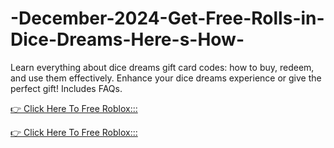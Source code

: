 # -December-2024-Get-Free-Rolls-in-Dice-Dreams-Here-s-How-



Learn everything about dice dreams gift card codes: how to buy, redeem, and use them effectively. Enhance your dice dreams  experience or give the perfect gift! Includes FAQs.

[👉 Click Here To Free Roblox:::](https://usaofferzon.com/dicedreams/)

[👉 Click Here To Free Roblox:::](https://usaofferzon.com/giftcard/)

